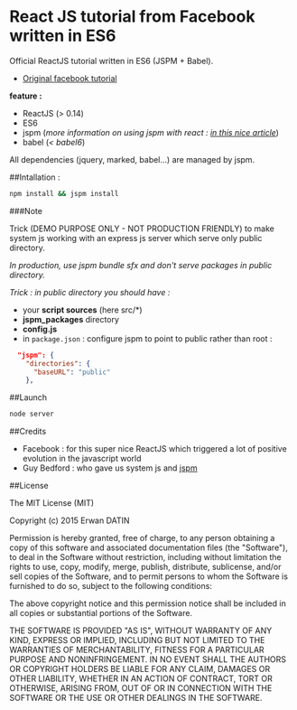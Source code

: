 React JS tutorial from Facebook written in ES6 
=========

Official ReactJS tutorial written in ES6 (JSPM + Babel).

- [Original facebook tutorial](https://facebook.github.io/react/docs/tutorial.html)

**feature :** 

- ReactJS (> 0.14)
- ES6
- jspm (*more information on using jspm with react : [in this nice article](http://www.newmediacampaigns.com/blog/refactoring-react-components-to-es6-classes)*) 
- babel (*< babel6*)


All dependencies (jquery, marked, babel...) are managed by jspm.


##Intallation :
```bash
npm install && jspm install
```

###Note

Trick (DEMO PURPOSE ONLY - NOT PRODUCTION FRIENDLY) to make system js working with an express js server which serve only public directory.

*In production, use jspm bundle sfx and don't serve packages in public directory.*
 
*Trick :  in public directory  you should have :*  
- your **script sources** (here src/*) 
- **jspm_packages** directory
- **config.js**
- in `package.json` :  configure jspm to point to public rather than root : 
```json
  "jspm": {
    "directories": {
      "baseURL": "public"
    },
```

##Launch
```bash
node server
```


##Credits 

- Facebook : for this super nice ReactJS which triggered a lot of positive evolution in the javascript world
- Guy Bedford : who gave us system js and [jspm](http://jspm.io/)


##License

The MIT License (MIT)

Copyright (c) 2015 Erwan DATIN

Permission is hereby granted, free of charge, to any person obtaining a copy
of this software and associated documentation files (the "Software"), to deal
in the Software without restriction, including without limitation the rights
to use, copy, modify, merge, publish, distribute, sublicense, and/or sell
copies of the Software, and to permit persons to whom the Software is
furnished to do so, subject to the following conditions:

The above copyright notice and this permission notice shall be included in
all copies or substantial portions of the Software.

THE SOFTWARE IS PROVIDED "AS IS", WITHOUT WARRANTY OF ANY KIND, EXPRESS OR
IMPLIED, INCLUDING BUT NOT LIMITED TO THE WARRANTIES OF MERCHANTABILITY,
FITNESS FOR A PARTICULAR PURPOSE AND NONINFRINGEMENT. IN NO EVENT SHALL THE
AUTHORS OR COPYRIGHT HOLDERS BE LIABLE FOR ANY CLAIM, DAMAGES OR OTHER
LIABILITY, WHETHER IN AN ACTION OF CONTRACT, TORT OR OTHERWISE, ARISING FROM,
OUT OF OR IN CONNECTION WITH THE SOFTWARE OR THE USE OR OTHER DEALINGS IN
THE SOFTWARE.